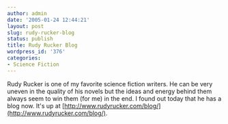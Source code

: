 ```yaml
---
author: admin
date: '2005-01-24 12:44:21'
layout: post
slug: rudy-rucker-blog
status: publish
title: Rudy Rucker Blog
wordpress_id: '376'
categories:
- Science Fiction
---
```


Rudy Rucker is one of my favorite science fiction writers. He can be
very uneven in the quality of his novels but the ideas and energy behind
them always seem to win them (for me) in the end. I found out today that
he has a blog now. It's up at
[http://www.rudyrucker.com/blog/](http://www.rudyrucker.com/blog/).
